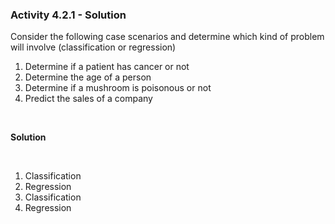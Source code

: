 ### Activity 4.2.1 - Solution

Consider the following case scenarios and determine which kind of problem will involve (classification or regression)

1. Determine if a patient has cancer or not
2. Determine the age of a person
3. Determine if a mushroom is poisonous or not
4. Predict the sales of a company 

<br>

**Solution**

<br>

1. Classification
2. Regression
3. Classification
4. Regression

